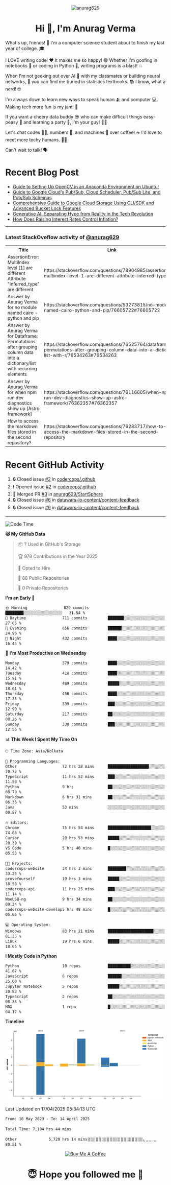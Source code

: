 

<p align="center"> <img src="https://komarev.com/ghpvc/?username=anurag629&label=Profile%20views&color=0e75b6&style=flat" alt="anurag629" /> </p>

<h1 align="center">Hi 👋, I'm Anurag Verma</h1>

What's up, friends! 👋 I'm a computer science student about to finish my last year of college. 🎓

I LOVE writing code! ❤️ It makes me so happy! 😄 Whether I'm goofing in notebooks 📓 or coding in Python 🐍, writing programs is a blast! 💥

When I'm not geeking out over AI 🤖 with my classmates or building neural networks, 🧠 you can find me buried in statistics textbooks. 📚 I know, what a nerd! 🤓

I'm always down to learn new ways to speak human 🫂 and computer 💻. Making tech more fun is my jam! 🍇

If you want a cheery data buddy 😎 who can make difficult things easy-peasy 🥝 and learning a party 🎉, I'm your guy! 🙋‍♂️

Let's chat codes 👨‍💻, numbers 🧮, and machines 🤖 over coffee! ☕ I'd love to meet more techy humans. 💁‍♂️

Can't wait to talk! 🗣️

# Recent Blog Post

<!-- BLOG-POST-LIST:START -->
- [Guide to Setting Up OpenCV in an Anaconda Environment on Ubuntu!](https://codercops.tech/blog/computer-vision-bootcamp/Guide-to-Setting-Up-OpenCV-in-an-Anaconda-Environment-on-Ubuntu!)
- [Guide to Google Cloud&#39;s Pub/Sub, Cloud Scheduler, Pub/Sub Lite, and Pub/Sub Schemas](https://codercops.tech/blog/google-cloud/Google-Clouds-Pub-Sub-Cloud-Scheduler-Pub-Sub-Lite-and-Pub-Sub-Schemas)
- [Comprehensive Guide to Google Cloud Storage Using CLI/SDK and Advanced Bucket Lock Features](https://codercops.tech/blog/google-cloud/Google-Cloud-Storage-Using-CLI-SDK-and-Advanced-Bucket-Lock-Features)
- [Generative AI: Separating Hype from Reality in the Tech Revolution](https://codercops.tech/blog/tech-latest-updates/generative-ai-seperating-hype-from-reality-in-the-tech-revolution)
- [How Does Raising Interest Rates Control Inflation?](https://codercops.tech/blog/startup-unicorn/how-does-raising-interest-rates-control-inflation)
<!-- BLOG-POST-LIST:END -->

---

### Latest StackOveflow activity of [@anurag629](https://github.com/anurag629)
<table>
  <tr><th>Title</th><th>Link</th></tr>
  <!-- STACKOVERFLOW:START --><tr><td>AssertionError: MultiIndex level [1] are different Attribute &quot;inferred_type&quot; are different</td><td>https://stackoverflow.com/questions/78904985/assertionerror-multiindex-level-1-are-different-attribute-inferred-type-are</td></tr><tr><td>Answer by Anurag Verma for no module named cairo - python and pip</td><td>https://stackoverflow.com/questions/53273815/no-module-named-cairo-python-and-pip/76605722#76605722</td></tr><tr><td>Answer by Anurag Verma for Dataframe: Permutations after grouping column data into a dictionary/list with recurring elements</td><td>https://stackoverflow.com/questions/76525764/dataframe-permutations-after-grouping-column-data-into-a-dictionary-list-with-r/76534263#76534263</td></tr><tr><td>Answer by Anurag Verma for when npm run dev diagnostics show up [Astro framework]</td><td>https://stackoverflow.com/questions/76116605/when-npm-run-dev-diagnostics-show-up-astro-framework/76362357#76362357</td></tr><tr><td>How to access the markdown files stored in the second repository?</td><td>https://stackoverflow.com/questions/76283717/how-to-access-the-markdown-files-stored-in-the-second-repository</td></tr><!-- STACKOVERFLOW:END -->
</table>

# Recent GitHub Activity
<!--START_SECTION:activity-->
1. 🔒 Closed issue [#2](https://github.com/codercops/.github/issues/2) in [codercops/.github](https://github.com/codercops/.github)
2. ❗ Opened issue [#2](https://github.com/codercops/.github/issues/2) in [codercops/.github](https://github.com/codercops/.github)
3. 🎉 Merged PR [#3](https://github.com/anurag629/StartSphere/pull/3) in [anurag629/StartSphere](https://github.com/anurag629/StartSphere)
4. 🔒 Closed issue [#6](https://github.com/datawars-io-content/content-feedback/issues/6) in [datawars-io-content/content-feedback](https://github.com/datawars-io-content/content-feedback)
5. 🔒 Closed issue [#6](https://github.com/datawars-io-content/content-feedback/issues/6) in [datawars-io-content/content-feedback](https://github.com/datawars-io-content/content-feedback)
<!--END_SECTION:activity-->

---

<!--START_SECTION:waka-->
![Code Time](http://img.shields.io/badge/Code%20Time-7%2C116%20hrs%2030%20mins-blue)

**🐱 My GitHub Data** 

> 📦 ? Used in GitHub's Storage 
 > 
> 🏆 978 Contributions in the Year 2025
 > 
> 💼 Opted to Hire
 > 
> 📜 88 Public Repositories 
 > 
> 🔑 0 Private Repositories 
 > 
**I'm an Early 🐤** 

```text
🌞 Morning                829 commits         ████████░░░░░░░░░░░░░░░░░   31.54 % 
🌆 Daytime                711 commits         ███████░░░░░░░░░░░░░░░░░░   27.05 % 
🌃 Evening                656 commits         ██████░░░░░░░░░░░░░░░░░░░   24.96 % 
🌙 Night                  432 commits         ████░░░░░░░░░░░░░░░░░░░░░   16.44 % 
```
📅 **I'm Most Productive on Wednesday** 

```text
Monday                   379 commits         ████░░░░░░░░░░░░░░░░░░░░░   14.42 % 
Tuesday                  418 commits         ████░░░░░░░░░░░░░░░░░░░░░   15.91 % 
Wednesday                489 commits         █████░░░░░░░░░░░░░░░░░░░░   18.61 % 
Thursday                 456 commits         ████░░░░░░░░░░░░░░░░░░░░░   17.35 % 
Friday                   339 commits         ███░░░░░░░░░░░░░░░░░░░░░░   12.90 % 
Saturday                 217 commits         ██░░░░░░░░░░░░░░░░░░░░░░░   08.26 % 
Sunday                   330 commits         ███░░░░░░░░░░░░░░░░░░░░░░   12.56 % 
```


📊 **This Week I Spent My Time On** 

```text
🕑︎ Time Zone: Asia/Kolkata

💬 Programming Languages: 
Other                    72 hrs 28 mins      ██████████████████░░░░░░░   70.73 % 
TypeScript               11 hrs 52 mins      ███░░░░░░░░░░░░░░░░░░░░░░   11.58 % 
Python                   9 hrs               ██░░░░░░░░░░░░░░░░░░░░░░░   08.79 % 
Markdown                 6 hrs 31 mins       ██░░░░░░░░░░░░░░░░░░░░░░░   06.36 % 
Java                     53 mins             ░░░░░░░░░░░░░░░░░░░░░░░░░   00.87 % 

🔥 Editors: 
Chrome                   75 hrs 54 mins      ███████████████████░░░░░░   74.08 % 
Cursor                   20 hrs 53 mins      █████░░░░░░░░░░░░░░░░░░░░   20.39 % 
VS Code                  5 hrs 40 mins       █░░░░░░░░░░░░░░░░░░░░░░░░   05.53 % 

🐱‍💻 Projects: 
codercops-website        34 hrs 3 mins       ████████░░░░░░░░░░░░░░░░░   33.23 % 
proveYourself            19 hrs 3 mins       █████░░░░░░░░░░░░░░░░░░░░   18.58 % 
codercops-api            11 hrs 25 mins      ███░░░░░░░░░░░░░░░░░░░░░░   11.14 % 
WoeUSB-ng                9 hrs 34 mins       ██░░░░░░░░░░░░░░░░░░░░░░░   09.34 % 
codercops-website-develop5 hrs 48 mins       █░░░░░░░░░░░░░░░░░░░░░░░░   05.66 % 

💻 Operating System: 
Windows                  83 hrs 21 mins      ████████████████████░░░░░   81.35 % 
Linux                    19 hrs 6 mins       █████░░░░░░░░░░░░░░░░░░░░   18.65 % 
```

**I Mostly Code in Python** 

```text
Python                   10 repos            ██████████░░░░░░░░░░░░░░░   41.67 % 
JavaScript               6 repos             ██████░░░░░░░░░░░░░░░░░░░   25.00 % 
Jupyter Notebook         5 repos             █████░░░░░░░░░░░░░░░░░░░░   20.83 % 
TypeScript               2 repos             ██░░░░░░░░░░░░░░░░░░░░░░░   08.33 % 
MDX                      1 repo              █░░░░░░░░░░░░░░░░░░░░░░░░   04.17 % 
```



**Timeline**

![Lines of Code chart](https://raw.githubusercontent.com/anurag629/anurag629/main/assets/bar_graph.png)


 Last Updated on 17/04/2025 05:34:13 UTC
<!--END_SECTION:waka-->

<!--START_SECTION:waka-simple-->

```text
From: 10 May 2023 - To: 14 April 2025

Total Time: 7,104 hrs 44 mins

Other              5,720 hrs 14 mins⣿⣿⣿⣿⣿⣿⣿⣿⣿⣿⣿⣿⣿⣿⣿⣿⣿⣿⣿⣿⣄⣀⣀⣀⣀   80.51 %
```

<!--END_SECTION:waka-simple-->

<p align="center"> 
<a href="https://www.buymeacoffee.com/anurag629" target="_blank"><img src="https://cdn.buymeacoffee.com/buttons/default-orange.png" alt="Buy Me A Coffee" height="60" width="250"></a>
</p>


<h1 align="center"> 😇 Hope you followed me 🥰  </h1>
